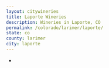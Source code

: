 ```yaml
---
layout: citywineries
title: Laporte Wineries
description: Wineries in Laporte, CO
permalink: /colorado/larimer/laporte/
state: co
county: larimer
city: laporte
---
```

-
